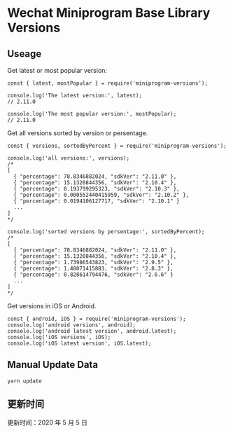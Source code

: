 
# Wechat Miniprogram Base Library Versions

## Useage

Get latest or most popular version:

```;
const { latest, mostPopular } = require('miniprogram-versions');

console.log('The latest version:', latest);
// 2.11.0

console.log('The most popular version:', mostPopular);
// 2.11.0

```

Get all versions sorted by version or persentage.

```
const { versions, sortedByPercent } = require('miniprogram-versions');

console.log('all versions:', versions);
/*
[
  { "percentage": 78.8346882024, "sdkVer": "2.11.0" },
  { "percentage": 15.1320844356, "sdkVer": "2.10.4" },
  { "percentage": 0.193799295323, "sdkVer": "2.10.3" },
  { "percentage": 0.000552440415959, "sdkVer": "2.10.2" },
  { "percentage": 0.0194106127717, "sdkVer": "2.10.1" }
  ...
]
*/

console.log('sorted versions by persentage:', sortedByPercent);
/*
[
  { "percentage": 78.8346882024, "sdkVer": "2.11.0" },
  { "percentage": 15.1320844356, "sdkVer": "2.10.4" },
  { "percentage": 1.73986543823, "sdkVer": "2.9.5" },
  { "percentage": 1.48071415883, "sdkVer": "2.8.3" },
  { "percentage": 0.828614794476, "sdkVer": "2.6.6" }
  ...
]
*/
```

Get versions in iOS or Android.

```
const { android, iOS } = require('miniprogram-versions');
console.log('android versions', android);
console.log('android latest version', android.latest);
console.log('iOS versions', iOS);
console.log('iOS latest version', iOS.latest);
```

## Manual Update Data

```
yarn update
```

## 更新时间

更新时间：2020 年 5 月 5 日
